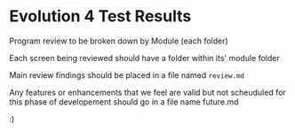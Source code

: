 # Evolution 4 Test Results

Program review to be broken down by Module (each folder)

Each screen being reviewed should have a folder within its' module folder

Main review findings should be placed in a file named `review.md`

Any features or enhancements that we feel are valid but not scheuduled for this phase of developement should go in a file name future.md

:)


